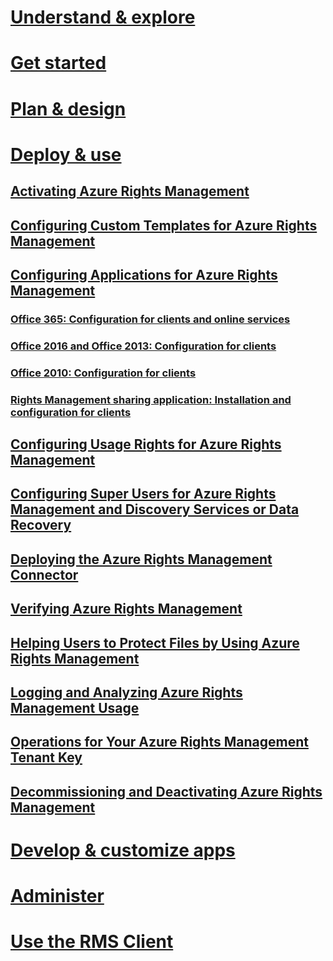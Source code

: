 # [Understand & explore](/understand-explore/azure-rights-management)
# [Get started](/get-started/requirements-for-azure-rights-management)
# [Plan & design](/plan-design/azure-rights-management-deployment-roadmap)
# [Deploy & use](./activating-azure-rights-management)
## [Activating Azure Rights Management](./activating-azure-rights-management.md)
## [Configuring Custom Templates for Azure Rights Management](./configure-custom-templates-for-azure-rights-management.md)
## [Configuring Applications for Azure Rights Management](./configuring-applications-for-azure-rights-management.md)
### [Office 365: Configuration for clients and online services](./0365-configure-for-clients-online-services.md)
### [Office 2016 and Office 2013: Configuration for clients](./office-2016-2013-configure-for-clients.md)
### [Office 2010: Configuration for clients](./office-2010-configure-for-clients.md)
### [Rights Management sharing application: Installation and configuration for clients](./sharing-app-install-configure.md)
## [Configuring Usage Rights for Azure Rights Management](./configuring-usage-rights-for-azure-rights-management.md)
## [Configuring Super Users for Azure Rights Management and Discovery Services or Data Recovery](./configuring-super-users-for-azure-rights-management-and-discovery-services-or-data-recovery.md)
## [Deploying the Azure Rights Management Connector](./deploying-the-azure-rights-management-connector.md)
## [Verifying Azure Rights Management](./verifying-azure-rights-management.md)
## [Helping Users to Protect Files by Using Azure Rights Management](./helping-users-to-protect-files-by-using-azure-rights-management.md)
## [Logging and Analyzing Azure Rights Management Usage](./logging-and-analyzing-azure-rights-management-usage.md)
## [Operations for Your Azure Rights Management Tenant Key](./operations-for-your-azure-rights-management-tenant-key.md)
## [Decommissioning and Deactivating Azure Rights Management](./decommissioning-and-deactivating-azure-rights-management.md)
# [Develop & customize apps](/develop/developers-guide)
# [Administer](/administer/administering-azure-rights-management-with-powershell)
# [Use the RMS Client](/rms-client/rights-management-rms-client)
